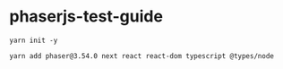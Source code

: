 # phaserjs-test-guide

`yarn init -y`

`yarn add phaser@3.54.0 next react react-dom typescript @types/node`
